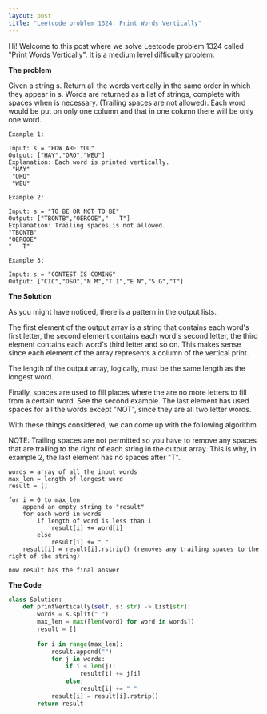 ```yaml
---
layout: post
title: "Leetcode problem 1324: Print Words Vertically"
---
```


Hi! Welcome to this post where we solve Leetcode problem 1324 called "Print Words Vertically". It is a medium level difficulty problem.

**The problem**

Given a string s. Return all the words vertically in the same order in which they appear in s.
Words are returned as a list of strings, complete with spaces when is necessary. (Trailing spaces are not allowed).
Each word would be put on only one column and that in one column there will be only one word.

```
Example 1:

Input: s = "HOW ARE YOU"
Output: ["HAY","ORO","WEU"]
Explanation: Each word is printed vertically. 
 "HAY"
 "ORO"
 "WEU"
```

```
Example 2:

Input: s = "TO BE OR NOT TO BE"
Output: ["TBONTB","OEROOE","   T"]
Explanation: Trailing spaces is not allowed. 
"TBONTB"
"OEROOE"
"   T"
```

```
Example 3:

Input: s = "CONTEST IS COMING"
Output: ["CIC","OSO","N M","T I","E N","S G","T"]
``` 

**The Solution**

As you might have noticed, there is a pattern in the output lists. 

The first element of the output array is a string that contains each word's first letter, the second element contains each word's second letter, the third element contains each word's third letter and so on. This makes sense since each element of the array represents a column of the vertical print.

The length of the output array, logically, must be the same length as the longest word.

Finally, spaces are used to fill places where the are no more letters to fill from a certain word. See the second example. The last element has used spaces for all the words except "NOT", since they are all two letter words. 

With these things considered, we can come up with the following algorithm

NOTE: Trailing spaces are not permitted so you have to remove any spaces that are trailing to the right of each string in the output array. This is why, in example 2, the last element has no spaces after "T".

```
words = array of all the input words
max_len = length of longest word
result = []

for i = 0 to max_len
    append an empty string to "result"
    for each word in words
        if length of word is less than i
            result[i] += word[i]
        else
            result[i] += " "
    result[i] = result[i].rstrip() (removes any trailing spaces to the right of the string)

now result has the final answer
```

**The Code**

```python
class Solution:
    def printVertically(self, s: str) -> List[str]:
        words = s.split(" ")
        max_len = max([len(word) for word in words])
        result = []
        
        for i in range(max_len):
            result.append("")
            for j in words:
                if i < len(j):
                    result[i] += j[i]
                else:
                    result[i] += " "
            result[i] = result[i].rstrip()
        return result
```
